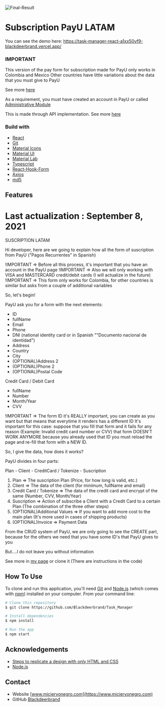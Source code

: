 ![Final-Result](https://lh3.googleusercontent.com/pw/AM-JKLV-2_8E9tEkkKKQP-PIXofJPw5XRIRp7Z5g8KeLs-84wIwdi4XVh7e6fQtSlQGkS5xOaOV_dqYc6wGm9u1h2AMwSrw__kO1GY2a8W553KWp-2pf7DQ58sfivmbIYsB2BQlH32CY-73nr06ijQLaUKm-eA=w1408-h937-no?authuser=0)

# Subscription PayU LATAM

You can see the demo here: https://task-manager-react-a1xx50vf9-blackdeerbrand.vercel.app/ 

### IMPORTANT

This version of the pay form for subscription made for PayU only works in Colombia and Mexico
Other countries have little variations about the data that you must give to PayU

See more [here](http://developers.payulatam.com/es/api/recurring_payments.html)

As a requirement, you must have created an account in PayU or called [Administrative Module](https://secure.payulatam.com/online_account/create_account.zul)

This is made through API implementation. See more [here](http://developers.payulatam.com/es/api/recurring_payments.html)

### Build with

- [React](https://reactjs.org/)
- [Git](https://git-scm.com)
- [Material Icons](https://material-ui.com/es/components/material-icons/)
- [Material UI](https://material-ui.com/es/)
- [Material Lab](https://material-ui.com/es/components/about-the-lab/)
- [Typescript](https://www.typescriptlang.org/)
- [React-Hook-Form](https://react-hook-form.com/)
- [Axios](https://github.com/axios/axios)
- [md5](https://www.npmjs.com/package/md5)

## Features

# Last actualization : September 8, 2021

SUSCRIPTION LATAM

Hi developer, here are we going to explain how all the form of suscription from PayU ("Pagos Recurrentes" in Spanish)

!IMPORTANT => Before all this process, it's important that you have an account in the PayU page
!IMPORTANT => Also we will only working with VISA and MASTERCARD credit/debit cards (I will actualize in the future)
!IMPORTANT => This form only works for Colombia, for other countries is similar but asks from a couple of additional variables

So, let's begin!

PayU ask you for a form with the next elements:

- ID
- fullName
- Email
- Phone
- DNI (national identity card or in Spanish ""Documento nacional de identidad")
- Address
- Country
- City
- (OPTIONAL)Address 2
- (OPTIONAL)Phone 2
- (OPTIONAL)Postal Code

Credit Card / Debit Card

- fullName
- Number
- Month/Year
- CVV

!IMPORTANT => The form ID it's REALLY important, you can create as you want but that means that everytime it renders has a different ID
It's important for this case: suppose that you fill that form and it fails for any reason (Example: Invalid credit card number or CVV) that form
DOESN'T WORK ANYMORE because you already used that ID you must reload the page and re-fill that form with a NEW ID.

So, I give the data, how does it works?

PayU divides in four parts:

Plan - Client - CreditCard / Tokenize - Suscription

1. Plan => The suscription Plan (Price, for how long is valid, etc.)
2. Client => The data of the client (for minimum, fullName and email)
3. Credit Card / Tokenize => The data of the credit card and encrypt of the same (Number, CVV, Month/Year)
4. Suscription => Action of subscribe a Client with a Credit Card to a certain Plan (The combination of the three other steps)
5. (OPTIONAL)Additional Values => If you want to add more cost to the main plan (It's more used in cases of shipping products)
6. (OPTIONAL)Invoice => Payment Data

From the CRUD system of PayU, we are only going to see the CREATE part, because for the others we need that you have some ID's that PayU gives to you

But....I do not leave you without information 

See more in [my page](https://www.miciervonegro.com) or clone it (There are instructions in the code)

## How To Use

<!-- Example: -->

To clone and run this application, you'll need [Git](https://git-scm.com) and [Node.js](https://nodejs.org/en/download/) (which comes with [npm](http://npmjs.com)) installed on your computer. From your command line:

```bash
# Clone this repository
$ git clone https://github.com/Blackdeerbrand/Task_Manager

# Install dependencies
$ npm install

# Run the app
$ npm start
```

## Acknowledgements

<!-- This section should list any articles or add-ons/plugins that helps you to complete the project. This is optional but it will help you in the future. For example: -->

- [Steps to replicate a design with only HTML and CSS](https://devchallenges-blogs.web.app/how-to-replicate-design/)
- [Node.js](https://nodejs.org/)

## Contact

- Website [www.miciervonegro.com](https://www.miciervonegro.com)
- GitHub [Blackdeerbrand](https://github.com/Blackdeerbrand)
